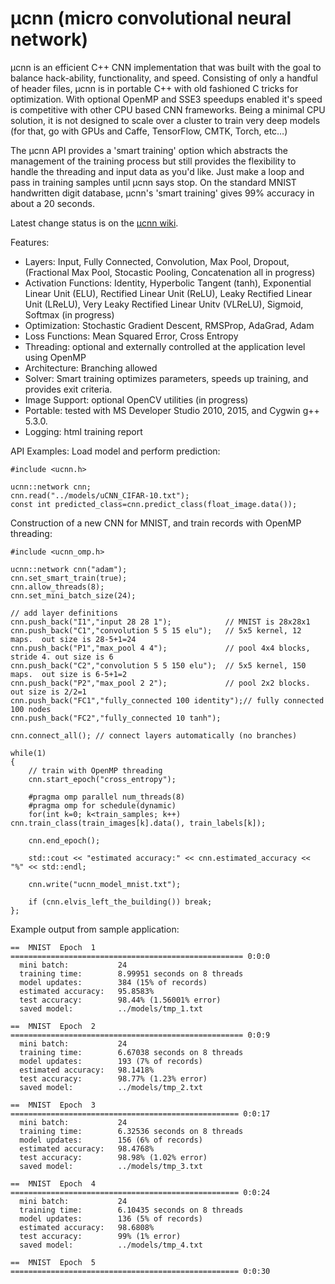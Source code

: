 # μcnn (micro convolutional neural network)

μcnn is an efficient C++ CNN implementation that was built with the goal to balance hack-ability, functionality, and speed.  Consisting of only a handful of header files, μcnn is in portable C++ with old fashioned C tricks for optimization. With optional OpenMP and SSE3 speedups enabled it's speed is competitive with other CPU based CNN frameworks. Being a minimal CPU solution, it is not designed to scale over a cluster to train very deep models (for that, go with GPUs and Caffe, TensorFlow, CMTK, Torch, etc…)

The μcnn API provides a 'smart training' option which abstracts the management of the training process but still provides the flexibility to handle the threading and input data as you'd like. Just make a loop and pass in training samples until μcnn says stop. On the standard MNIST handwritten digit database, μcnn's 'smart training' gives 99% accuracy in about a 20 seconds. 

Latest change status is on the [μcnn wiki](https://github.com/DozerTheCat/ucnn/wiki). 

Features:
+ Layers:  Input, Fully Connected, Convolution, Max Pool, Dropout, (Fractional Max Pool, Stocastic Pooling, Concatenation all in progress)
+ Activation Functions: Identity, Hyperbolic Tangent (tanh), Exponential Linear Unit (ELU), Rectified Linear Unit (ReLU), Leaky Rectified Linear Unit (LReLU), Very Leaky Rectified Linear Unitv (VLReLU), Sigmoid, Softmax (in progress)
+ Optimization: Stochastic Gradient Descent, RMSProp, AdaGrad, Adam
+ Loss Functions: Mean Squared Error, Cross Entropy
+ Threading: optional and externally controlled at the application level using OpenMP
+ Architecture: Branching allowed
+ Solver: Smart training optimizes parameters, speeds up training, and provides exit criteria.
+ Image Support: optional OpenCV utilities (in progress)
+ Portable: tested with MS Developer Studio 2010, 2015, and Cygwin g++ 5.3.0. 
+ Logging: html training report

API Examples:
Load model and perform prediction:
```
#include <ucnn.h>

ucnn::network cnn; 
cnn.read("../models/uCNN_CIFAR-10.txt");
const int predicted_class=cnn.predict_class(float_image.data());

```

Construction of a new CNN for MNIST, and train records with OpenMP threading:  
```
#include <ucnn_omp.h>

ucnn::network cnn("adam");
cnn.set_smart_train(true);
cnn.allow_threads(8);  
cnn.set_mini_batch_size(24);
	
// add layer definitions	
cnn.push_back("I1","input 28 28 1");            // MNIST is 28x28x1
cnn.push_back("C1","convolution 5 5 15 elu");   // 5x5 kernel, 12 maps.  out size is 28-5+1=24
cnn.push_back("P1","max_pool 4 4");             // pool 4x4 blocks, stride 4. out size is 6
cnn.push_back("C2","convolution 5 5 150 elu");  // 5x5 kernel, 150 maps.  out size is 6-5+1=2
cnn.push_back("P2","max_pool 2 2");             // pool 2x2 blocks. out size is 2/2=1 
cnn.push_back("FC1","fully_connected 100 identity");// fully connected 100 nodes 
cnn.push_back("FC2","fully_connected 10 tanh"); 
 
cnn.connect_all(); // connect layers automatically (no branches)

while(1)
{
	// train with OpenMP threading
	cnn.start_epoch("cross_entropy");
	
	#pragma omp parallel num_threads(8) 
	#pragma omp for schedule(dynamic)
	for(int k=0; k<train_samples; k++) cnn.train_class(train_images[k].data(), train_labels[k]);
	
	cnn.end_epoch();
	
	std::cout << "estimated accuracy:" << cnn.estimated_accuracy << "%" << std::endl;
	
	cnn.write("ucnn_model_mnist.txt");
	
	if (cnn.elvis_left_the_building()) break;
};

```

Example output from sample application:

```
==  MNIST  Epoch  1  ==================================================== 0:0:0
  mini batch:           24
  training time:        8.99951 seconds on 8 threads
  model updates:        384 (15% of records)
  estimated accuracy:   95.8583%
  test accuracy:        98.44% (1.56001% error)
  saved model:          ../models/tmp_1.txt

==  MNIST  Epoch  2  ==================================================== 0:0:9
  mini batch:           24
  training time:        6.67038 seconds on 8 threads
  model updates:        193 (7% of records)
  estimated accuracy:   98.1418%
  test accuracy:        98.77% (1.23% error)
  saved model:          ../models/tmp_2.txt

==  MNIST  Epoch  3  =================================================== 0:0:17
  mini batch:           24
  training time:        6.32536 seconds on 8 threads
  model updates:        156 (6% of records)
  estimated accuracy:   98.4768%
  test accuracy:        98.98% (1.02% error)
  saved model:          ../models/tmp_3.txt

==  MNIST  Epoch  4  =================================================== 0:0:24
  mini batch:           24
  training time:        6.10435 seconds on 8 threads
  model updates:        136 (5% of records)
  estimated accuracy:   98.6808%
  test accuracy:        99% (1% error)
  saved model:          ../models/tmp_4.txt

==  MNIST  Epoch  5  =================================================== 0:0:30

```
